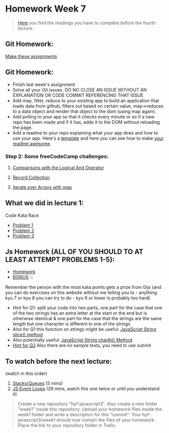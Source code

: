 # Homework Week 7

>[Here](https://github.com/HackYourFuture/JavaScript/tree/master/Week7/README.md) you find the readings you have to complete before the fourth lecture.

## Git Homework:

[Make these assignments](https://github.com/HackYourFuture/Git/blob/master/Lecture-3.md)

## Git Homework:
- Finish last week's assignment
- Solve all your Git issues. DO NO CLOSE AN ISSUE WITHOUT AN EXPLANATION OR CODE COMMIT REFERENCING THAT ISSUE
- Add map, filter, reduce to  your existing app to build an application that loads data from github, filters out based on certain value, map->reduces to a data object and render that object to the dom (using map again).
- Add polling to your app so that it checks every minute or so if a new repo has been made and if it has, adds it to the DOM without reloading the page.
- Add a readme to your repo explaining  what your app does and how to use your app. Here's a [template](https://gist.github.com/jxson/1784669) and here you can see how to make [your readme awesome](https://gist.github.com/rrgayhart/91bba7bb39ea60136e5c).

### Step 2: **Some freeCodeCamp challenges:**

1. [Comparisons with the Logical And Operator](https://www.freecodecamp.com/challenges/comparisons-with-the-logical-and-operator)

2. [Record Collection](https://www.freecodecamp.com/challenges/record-collection)

3. [Iterate over Arrays with map](https://www.freecodecamp.com/challenges/iterate-over-arrays-with-map)



## What we did in lecture 1:
Code Kata Race

- [Problem 1](https://www.codewars.com/kata/keep-up-the-hoop)
- [Problem 2](https://www.codewars.com/kata/find-the-first-non-consecutive-number)
- [Problem 3](https://www.codewars.com/kata/negation-of-a-value)


## Js Homework (ALL OF YOU SHOULD TO AT LEAST ATTEMPT PROBLEMS 1-5):
- [Homework](https://www.codewars.com/collections/hyf-homework-1)
- [BONUS](https://www.codewars.com/collections/hyf-homework-1-bonus-credit) :collision:

Remember the person with the most kata points gets a prize from Gijs (and you can do exercises on this website without me telling you to - anything kyu 7 or kyu 8 you can try to do - kyu 6 or lower is probably too hard)

- Hint for Q1: split your code into two parts, one part for the case that one of the two strings has an extra letter at the start or the end but is otherwise identical & one part for the case that the strings are the same length but one character is different in one of the strings
- Also for Q1 this function on strings might be useful: [JavaScript String slice() method](https://www.w3schools.com/jsref/jsref_slice_string.asp)
- Also potentially useful: [JavaScript String charAt() Method](https://www.w3schools.com/jsref/jsref_charat.asp)
- [Hint for Q2](https://www.w3schools.com/jsref/jsref_sort.asp) Also there are no sample tests, you need to use submit

## To watch before the next lecture:
(watch in this order)

1. [Stacks/Queues](https://www.youtube.com/watch?v=wjI1WNcIntg) (5 mins)
2. [JS Event Loops](https://www.youtube.com/watch?v=8aGhZQkoFbQ) (26 mins, watch this one twice or until you understand it)

>Create a new repository "hyf-javascript3". Also create a new folder "week1" inside this repository. 
Upload your homework files inside the week1 folder and write a description for this “commit”.
Your hyf-javascript3/week1 should now contain the files of your homework.
Place the link to your repository folder in Trello.
